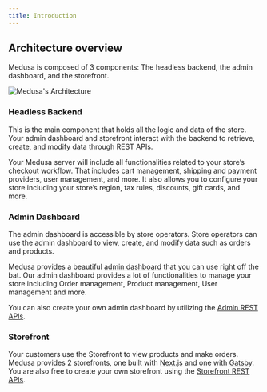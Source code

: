 ```yaml
---
title: Introduction
---
```


## Architecture overview

Medusa is composed of 3 components: The headless backend, the admin dashboard, and the storefront.

![Medusa's Architecture](https://i.imgur.com/ZHvM2bu.png)

### Headless Backend

This is the main component that holds all the logic and data of the store. Your admin dashboard and storefront interact with the backend to retrieve, create, and modify data through REST APIs.

Your Medusa server will include all functionalities related to your store’s checkout workflow. That includes cart management, shipping and payment providers, user management, and more. It also allows you to configure your store including your store’s region, tax rules, discounts, gift cards, and more.

### Admin Dashboard

The admin dashboard is accessible by store operators. Store operators can use the admin dashboard to view, create, and modify data such as orders and products.

Medusa provides a beautiful [admin dashboard](https://demo.medusajs.com) that you can use right off the bat. Our admin dashboard provides a lot of functionalities to manage your store including Order management, Product management, User management and more.

You can also create your own admin dashboard by utilizing the [Admin REST APIs](https://docs.medusajs.com/api/admin/auth).

### Storefront

Your customers use the Storefront to view products and make orders. Medusa provides 2 storefronts, one built with [Next.js](https://docs.medusajs.com/starters/nextjs-medusa-starter) and one with [Gatsby](https://docs.medusajs.com/starters/gatsby-medusa-starter). You are also free to create your own storefront using the [Storefront REST APIs](https://docs.medusajs.com/api/store/auth).
